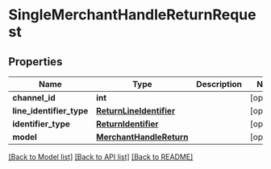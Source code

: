 # SingleMerchantHandleReturnRequest

## Properties
Name | Type | Description | Notes
------------ | ------------- | ------------- | -------------
**channel_id** | **int** |  | [optional] 
**line_identifier_type** | [**ReturnLineIdentifier**](ReturnLineIdentifier.md) |  | [optional] 
**identifier_type** | [**ReturnIdentifier**](ReturnIdentifier.md) |  | [optional] 
**model** | [**MerchantHandleReturn**](MerchantHandleReturn.md) |  | [optional] 

[[Back to Model list]](../README.md#documentation-for-models) [[Back to API list]](../README.md#documentation-for-api-endpoints) [[Back to README]](../README.md)

